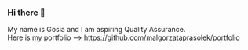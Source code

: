 ### Hi there 👋
My name is Gosia and I am aspiring Quality Assurance. </br>
Here is my portfolio
--> https://github.com/malgorzataprasolek/portfolio
